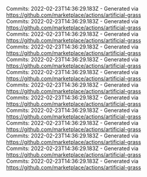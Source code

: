 Commits: 2022-02-23T14:36:29.183Z - Generated via https://github.com/marketplace/actions/artificial-grass
<br>
Commits: 2022-02-23T14:36:29.183Z - Generated via https://github.com/marketplace/actions/artificial-grass
<br>
Commits: 2022-02-23T14:36:29.183Z - Generated via https://github.com/marketplace/actions/artificial-grass
<br>
Commits: 2022-02-23T14:36:29.183Z - Generated via https://github.com/marketplace/actions/artificial-grass
<br>
Commits: 2022-02-23T14:36:29.183Z - Generated via https://github.com/marketplace/actions/artificial-grass
<br>
Commits: 2022-02-23T14:36:29.183Z - Generated via https://github.com/marketplace/actions/artificial-grass
<br>
Commits: 2022-02-23T14:36:29.183Z - Generated via https://github.com/marketplace/actions/artificial-grass
<br>
Commits: 2022-02-23T14:36:29.183Z - Generated via https://github.com/marketplace/actions/artificial-grass
<br>
Commits: 2022-02-23T14:36:29.183Z - Generated via https://github.com/marketplace/actions/artificial-grass
<br>
Commits: 2022-02-23T14:36:29.183Z - Generated via https://github.com/marketplace/actions/artificial-grass
<br>
Commits: 2022-02-23T14:36:29.183Z - Generated via https://github.com/marketplace/actions/artificial-grass
<br>
Commits: 2022-02-23T14:36:29.183Z - Generated via https://github.com/marketplace/actions/artificial-grass
<br>
Commits: 2022-02-23T14:36:29.183Z - Generated via https://github.com/marketplace/actions/artificial-grass
<br>
